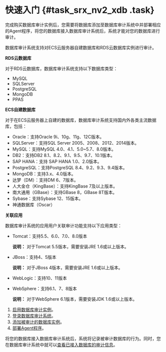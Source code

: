 # 快速入门 {#task_srx_nv2_xdb .task}

完成购买数据库审计实例后，您需要将数据库添加至数据库审计系统中并部署相应的Agent程序，将您的数据库接入数据库审计系统后，系统才能对您的数据库进行审计。

数据库审计系统支持对ECS云服务器自建数据库和RDS云数据库实例进行审计。

**RDS云数据库**

对于RDS云数据库，数据库审计系统支持以下数据库类型：

-   MySQL
-   SQLServer
-   PostgreSQL
-   MongoDB
-   PPAS

**ECS自建数据库**

对于在ECS云服务器上自建的数据库，数据库审计系统支持国内外各类主流数据库，包括：

-   Oracle：支持Oracle 9i、10g、11g、12C版本。
-   SQLServer：支持SQL Server 2005、2008、2012、2014版本。
-   MySQL：支持MySQL 4.0、4.1、5.0~5.7、8.0版本。
-   DB2：支持DB2 8.1、8.2、9.1、9.5、9.7、10.1版本。
-   SAP HANA：支持 SAP HANA 1.0、2.0版本。
-   PostgreSQL：支持PostgreSQL 8.4、9.2、9.3、9.4版本。
-   MongoDB：支持3.x、4.0版本。
-   达梦（DM）：支持DM 6、7版本。
-   人大金仓（KingBase）：支持KingBase 7及以上版本。
-   南大通用（GBase）：支持GBase 8，GBase 8T版本。
-   Sybase：支持Sybase 12、15版本。
-   神通数据库（Oscar）

**关联应用**

数据库审计系统的应用用户关联审计功能支持以下应用类型：

-   Tomcat：支持5.5、6.0、7.0、8.0版本

    **说明：** 对于Tomcat 5.5版本，需要安装JRE 1.6或以上版本。

-   JBoss：支持4、5版本

    **说明：** 对于JBoss 4版本，需要安装JRE 1.6或以上版本。

-   WebLogic：支持10、11版本
-   WebSphere：支持6.1、7、8版本

    **说明：** 对于WebSphere 6.1版本，需要安装JDK 1.6或以上版本。


1.  [启用数据库审计实例](../../../../cn.zh-CN/用户指南/启用数据库审计实例.md#)。
2.  [登录数据库审计系统](../../../../cn.zh-CN/用户指南/登录数据库审计系统.md#)。
3.  [添加被审计的数据库实例](../../../../cn.zh-CN/用户指南/添加被审计的数据库实例.md#)。
4.  [部署Agent程序](../../../../cn.zh-CN/用户指南/部署Agent程序.md#)。

将您的数据库接入数据库审计系统后，系统将记录被审计数据库的行为。同时，您在数据库审计系统中就可以[查看已接入数据库的审计信息](../../../../cn.zh-CN/用户指南/查看系统审计到的语句.md#)。

